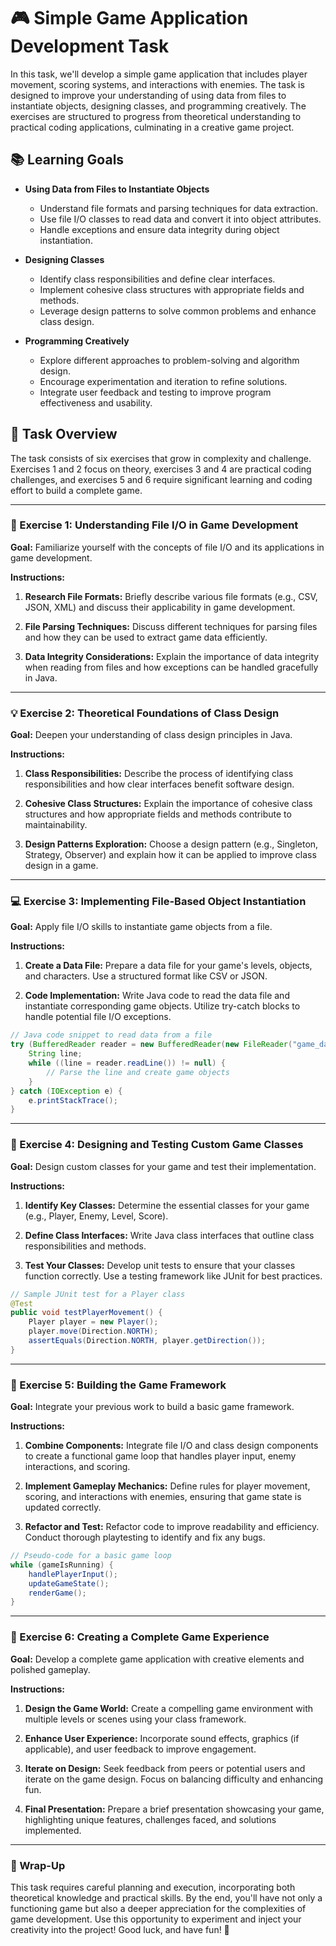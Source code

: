 # 🎮 Simple Game Application Development Task

In this task, we'll develop a simple game application that includes player movement, scoring systems, and interactions with enemies. The task is designed to improve your understanding of using data from files to instantiate objects, designing classes, and programming creatively. The exercises are structured to progress from theoretical understanding to practical coding applications, culminating in a creative game project.

## 📚 Learning Goals

- **Using Data from Files to Instantiate Objects**
  - Understand file formats and parsing techniques for data extraction.
  - Use file I/O classes to read data and convert it into object attributes.
  - Handle exceptions and ensure data integrity during object instantiation.

- **Designing Classes**
  - Identify class responsibilities and define clear interfaces.
  - Implement cohesive class structures with appropriate fields and methods.
  - Leverage design patterns to solve common problems and enhance class design.

- **Programming Creatively**
  - Explore different approaches to problem-solving and algorithm design.
  - Encourage experimentation and iteration to refine solutions.
  - Integrate user feedback and testing to improve program effectiveness and usability.

## 🏁 Task Overview

The task consists of six exercises that grow in complexity and challenge. Exercises 1 and 2 focus on theory, exercises 3 and 4 are practical coding challenges, and exercises 5 and 6 require significant learning and coding effort to build a complete game.

---

### 🧠 Exercise 1: Understanding File I/O in Game Development

**Goal:** Familiarize yourself with the concepts of file I/O and its applications in game development.

**Instructions:**

1. **Research File Formats:** Briefly describe various file formats (e.g., CSV, JSON, XML) and discuss their applicability in game development.
   
2. **File Parsing Techniques:** Discuss different techniques for parsing files and how they can be used to extract game data efficiently.

3. **Data Integrity Considerations:** Explain the importance of data integrity when reading from files and how exceptions can be handled gracefully in Java.

---

### 💡 Exercise 2: Theoretical Foundations of Class Design

**Goal:** Deepen your understanding of class design principles in Java.

**Instructions:**

1. **Class Responsibilities:** Describe the process of identifying class responsibilities and how clear interfaces benefit software design.

2. **Cohesive Class Structures:** Explain the importance of cohesive class structures and how appropriate fields and methods contribute to maintainability.

3. **Design Patterns Exploration:** Choose a design pattern (e.g., Singleton, Strategy, Observer) and explain how it can be applied to improve class design in a game.

---

### 💻 Exercise 3: Implementing File-Based Object Instantiation

**Goal:** Apply file I/O skills to instantiate game objects from a file.

**Instructions:**

1. **Create a Data File:** Prepare a data file for your game's levels, objects, and characters. Use a structured format like CSV or JSON.

2. **Code Implementation:** Write Java code to read the data file and instantiate corresponding game objects. Utilize try-catch blocks to handle potential file I/O exceptions.

```java
// Java code snippet to read data from a file
try (BufferedReader reader = new BufferedReader(new FileReader("game_data.csv"))) {
    String line;
    while ((line = reader.readLine()) != null) {
        // Parse the line and create game objects
    }
} catch (IOException e) {
    e.printStackTrace();
}
```

---

### 🔨 Exercise 4: Designing and Testing Custom Game Classes

**Goal:** Design custom classes for your game and test their implementation.

**Instructions:**

1. **Identify Key Classes:** Determine the essential classes for your game (e.g., Player, Enemy, Level, Score).

2. **Define Class Interfaces:** Write Java class interfaces that outline class responsibilities and methods.

3. **Test Your Classes:** Develop unit tests to ensure that your classes function correctly. Use a testing framework like JUnit for best practices.

```java
// Sample JUnit test for a Player class
@Test
public void testPlayerMovement() {
    Player player = new Player();
    player.move(Direction.NORTH);
    assertEquals(Direction.NORTH, player.getDirection());
}
```

---

### 🚀 Exercise 5: Building the Game Framework

**Goal:** Integrate your previous work to build a basic game framework.

**Instructions:**

1. **Combine Components:** Integrate file I/O and class design components to create a functional game loop that handles player input, enemy interactions, and scoring.

2. **Implement Gameplay Mechanics:** Define rules for player movement, scoring, and interactions with enemies, ensuring that game state is updated correctly.

3. **Refactor and Test:** Refactor code to improve readability and efficiency. Conduct thorough playtesting to identify and fix any bugs.

```java
// Pseudo-code for a basic game loop
while (gameIsRunning) {
    handlePlayerInput();
    updateGameState();
    renderGame();
}
```

---

### 🎨 Exercise 6: Creating a Complete Game Experience

**Goal:** Develop a complete game application with creative elements and polished gameplay.

**Instructions:**

1. **Design the Game World:** Create a compelling game environment with multiple levels or scenes using your class framework.

2. **Enhance User Experience:** Incorporate sound effects, graphics (if applicable), and user feedback to improve engagement.

3. **Iterate on Design:** Seek feedback from peers or potential users and iterate on the game design. Focus on balancing difficulty and enhancing fun.

4. **Final Presentation:** Prepare a brief presentation showcasing your game, highlighting unique features, challenges faced, and solutions implemented.

---

### 🔑 Wrap-Up

This task requires careful planning and execution, incorporating both theoretical knowledge and practical skills. By the end, you'll have not only a functioning game but also a deeper appreciation for the complexities of game development. Use this opportunity to experiment and inject your creativity into the project! Good luck, and have fun! 🚀